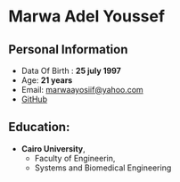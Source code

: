 # **Marwa Adel Youssef**
## Personal Information
* Data Of Birth : **25 july 1997**  
* Age: **21 years**  
* Email: marwaayosiif@yahoo.com  
* [GitHub](https://github.com/marwaayosiif)  
## Education:
* **Cairo University**, 
  * Faculty of Engineerin,
   * Systems and Biomedical Engineering



